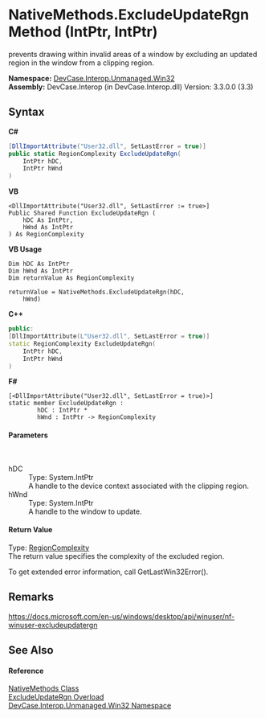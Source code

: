 # NativeMethods.ExcludeUpdateRgn Method (IntPtr, IntPtr)
 

prevents drawing within invalid areas of a window by excluding an updated region in the window from a clipping region.

**Namespace:**&nbsp;<a href="N_DevCase_Interop_Unmanaged_Win32">DevCase.Interop.Unmanaged.Win32</a><br />**Assembly:**&nbsp;DevCase.Interop (in DevCase.Interop.dll) Version: 3.3.0.0 (3.3)

## Syntax

**C#**<br />
``` C#
[DllImportAttribute("User32.dll", SetLastError = true)]
public static RegionComplexity ExcludeUpdateRgn(
	IntPtr hDC,
	IntPtr hWnd
)
```

**VB**<br />
``` VB
<DllImportAttribute("User32.dll", SetLastError := true>]
Public Shared Function ExcludeUpdateRgn ( 
	hDC As IntPtr,
	hWnd As IntPtr
) As RegionComplexity
```

**VB Usage**<br />
``` VB Usage
Dim hDC As IntPtr
Dim hWnd As IntPtr
Dim returnValue As RegionComplexity

returnValue = NativeMethods.ExcludeUpdateRgn(hDC, 
	hWnd)
```

**C++**<br />
``` C++
public:
[DllImportAttribute(L"User32.dll", SetLastError = true)]
static RegionComplexity ExcludeUpdateRgn(
	IntPtr hDC, 
	IntPtr hWnd
)
```

**F#**<br />
``` F#
[<DllImportAttribute("User32.dll", SetLastError = true)>]
static member ExcludeUpdateRgn : 
        hDC : IntPtr * 
        hWnd : IntPtr -> RegionComplexity 

```


#### Parameters
&nbsp;<dl><dt>hDC</dt><dd>Type: System.IntPtr<br />A handle to the device context associated with the clipping region.</dd><dt>hWnd</dt><dd>Type: System.IntPtr<br />A handle to the window to update.</dd></dl>

#### Return Value
Type: <a href="T_DevCase_Interop_Unmanaged_Win32_Enums_RegionComplexity">RegionComplexity</a><br />The return value specifies the complexity of the excluded region. 

 To get extended error information, call GetLastWin32Error().

## Remarks
<a href="https://docs.microsoft.com/en-us/windows/desktop/api/winuser/nf-winuser-excludeupdatergn" target="_blank">https://docs.microsoft.com/en-us/windows/desktop/api/winuser/nf-winuser-excludeupdatergn</a>

## See Also


#### Reference
<a href="T_DevCase_Interop_Unmanaged_Win32_NativeMethods">NativeMethods Class</a><br /><a href="Overload_DevCase_Interop_Unmanaged_Win32_NativeMethods_ExcludeUpdateRgn">ExcludeUpdateRgn Overload</a><br /><a href="N_DevCase_Interop_Unmanaged_Win32">DevCase.Interop.Unmanaged.Win32 Namespace</a><br />